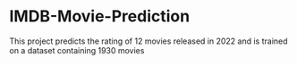 # IMDB-Movie-Prediction
This project predicts the rating of 12 movies released in 2022 and is trained on a dataset containing 1930 movies
